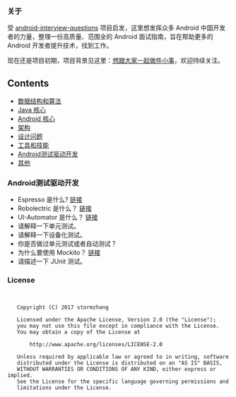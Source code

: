 ### 关于

受 [android-interview-questions](https://github.com/MindorksOpenSource/android-interview-questions) 项目启发，这里想发挥众多 Android 中国开发者的力量，整理一份高质量、范围全的 Android 面试指南，旨在帮助更多的 Android 开发者提升技术，找到工作。

现在还是项目初期，项目背景见这里：[想跟大家一起做件小事](http://mp.weixin.qq.com/s/t038R0bDDZ6dg4bwDoj2cQ)，欢迎持续关注。

## Contents
 * [数据结构和算法](#data-structures-and-algorithms)
 * [Java 核心](#core-java)
 * [Android 核心](#core-android)
 * [架构](#architecture)
 * [设计问题](#design-problem)
 * [工具和技能](#tools-and-technologies)
 * [Android测试驱动开发](#Android测试驱动开发)
 * [其他](#others)
 
 
 
### Android测试驱动开发

* Espresso 是什么? [链接](https://developer.android.com/training/testing/ui-testing/espresso-testing.html)
* Robolectric 是什么？ [链接](http://robolectric.org/)
* UI-Automator 是什么？ [链接](https://developer.android.com/training/testing/ui-testing/uiautomator-testing.html)
* 请解释一下单元测试。 
* 请解释一下设备化测试。
* 你是否做过单元测试或者自动测试？
* 为什么要使用 Mockito？ [链接](http://site.mockito.org/)
* 请描述一下 JUnit 测试。

### License
```


   Copyright (C) 2017 stormzhang

   Licensed under the Apache License, Version 2.0 (the "License");
   you may not use this file except in compliance with the License.
   You may obtain a copy of the License at

       http://www.apache.org/licenses/LICENSE-2.0

   Unless required by applicable law or agreed to in writing, software
   distributed under the License is distributed on an "AS IS" BASIS,
   WITHOUT WARRANTIES OR CONDITIONS OF ANY KIND, either express or implied.
   See the License for the specific language governing permissions and
   limitations under the License.
```
